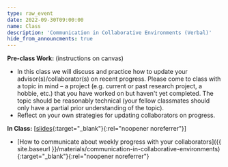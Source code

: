```yaml
---
type: raw_event
date: 2022-09-30T09:00:00
name: Class
description: 'Communication in Collaborative Environments (Verbal)'
hide_from_announcments: true
---
```


**Pre-class Work:** (instructions on canvas)
* In this class we will discuss and practice how to update your advisor(s)/collaborator(s) on recent progress. Please come to class with a topic in mind – a project (e.g. current or past research project, a hobbie, etc.) that you have worked on but haven't yet completed. The topic should be reasonably technical (your fellow classmates should only have a partial prior understanding of the topic).
* Reflect on your own strategies for updating collaborators on progress.

**In Class:** \[[slides](https://docs.google.com/presentation/d/1o7C26CdeZwkIwqK7Rvohzng9C2OHFCW8acZTPoXMIwY/edit?usp=sharing){:target="_blank"}{:rel="noopener noreferrer"}\]
* [How to communicate about weekly progress with your collaborators]({{ site.baseurl }}/materials/communication-in-collaborative-environments){:target="_blank"}{:rel="noopener noreferrer"}
